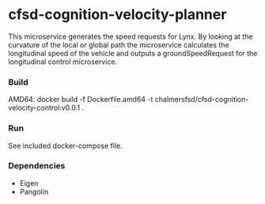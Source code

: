 # cfsd-cognition-velocity-planner
This microservice generates the speed requests for Lynx. By looking at the curvature of the local or global path the microservice calculates the longitudinal speed of the vehicle and outputs a groundSpeedRequest for the longitudinal control microservice.

### Build
AMD64: docker build -f Dockerfile.amd64 -t chalmersfsd/cfsd-cognition-velocity-control:v0.0.1 .

### Run
See included docker-compose file.

### Dependencies
 - Eigen
 - Pangolin
